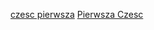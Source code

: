 [czesc pierwsza](https://htmlpreview.github.io/?https://github.com/209450/iislabpio_209450/blob/kappa/strona.html)
[Pierwsza Czesc](https://github.com/209450/iislabpio_209450/blob/iota/iotaPIO.html)

